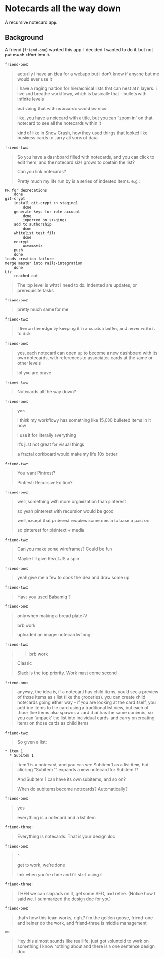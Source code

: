 # Notecards all the way down

A recursive notecard app.

## Background

A friend (`friend-one`) wanted this app.  I decided I wanted to do it, but not put much effort into it.

`friend-one`:
> actually i have an idea for a webapp but i don’t know if anyone but me would ever use it
> 
> i have a raging hardon for hierarchical lists that can nest at n layers. i live and breathe workflowy, which is basically that - bullets with infinite levels
> 
> but doing that with notecards would be nice
> 
> like, you have a notecard with a title, but you can “zoom in” on that notecard to see all the notecards within it
> 
> kind of like in Snow Crash, how they used things that looked like business cards to carry all sorts of data

`friend-two`:
> So you have a dashboard filled with notecards, and you can click to edit them, and the notecard size grows to contain the list?
> 
> Can you link notecards?
> 
> Pretty much my life run by is a series of indented items. e.g.:

```
PR for deprecations
    done
git-crypt
    install git-crypt on staging1
        done
    generate keys for role account
        done
        imported on staging1
    add to authorship
        done
    whitelist test file
        done
    encrypt
        automatic
    push
    done
leads creation failure
merge master into rails-integration
    done
Liz
    reached out
```

> The top level is what I need to do. Indented are updates, or prerequisite tasks

`friend-one`:
> pretty much same for me

`friend-two`:
> I live on the edge by keeping it in a scratch buffer, and never write it to disk

`friend-one`:
> yes, each notecard can open up to become a new dashboard with its own notecards, with references to associated cards at the same or other levels
> 
> lol you are brave

`friend-two`:
> Notecards all the way down?

`friend-one`:
> yes
> 
> i think my workflowy has something like 15,000 bulleted items in it now
> 
> i use it for literally everything
> 
> it’s just not great for visual things
> 
> a fractal corkboard would make my life 10x better

`friend-two`:
> You want Pintrest?
> 
> Pintrest: Recursive Edition?

`friend-one`:
> well, something with more organization than pinterest
> 
> so yeah pinterest with recursion would be good
> 
> well, except that pinterest requires some media to base a post on
> 
> so pinterest for plaintext + media

`friend-two`:
> Can you make some wireframes? Could be fun
> 
> Maybe I’ll give React.JS a spin

`friend-one`:
> yeah give me a few to cook the idea and draw some up

`friend-two`:
> Have you used Balsamiq ?

`friend-one`:
> only when making a bread plate :V
> 
> brb work
> 
> uploaded an image: notecardwf.png 

`friend-two`:
> > brb work

> Classic
> 
> Slack is the top priority. Work must come second

`friend-one`:
> anyway, the idea is, if a notecard has child items, you’d see a preview of those items as a list (like the groceries). you can create child notecards going either way - if you are looking at the card itself, you add line items to the card using a traditional list view, but each of those line items also spawns a card that has the same contents, so you can ‘unpack’ the list into individual cards, and carry on creating items on those cards as child items

`friend-two`:
> So given a list:

```
* Item 1
  * Subitem 1
```

> Item 1 is a notecard, and you can see Subitem 1 as a list item, but clicking “Subitem 1” expands a new notecard for Subitem 1?
> 
> And Subitem 1 can have its own subitems, and so on?
> 
> When do subitems become notecards? Automatically?

`friend-one`:
> yes
> 
> everything is a notecard and a list item

`friend-three`:
> Everything is notecards. That is your design doc

`friend-one`:
> ^
> 
> get to work, we’re done
> 
> lmk when you’re done and i’ll start using it

`friend-three`:
> THEN we can slap ads on it, get some SEO, and retire. (Notice how I said we. I summarized the design doc for you)

`friend-one`: 
> that’s how this team works, right? i’m the golden goose, friend-one and kelner do the work, and friend-three is middle management

`me`
> Hey this almost sounds like real life, just got voluntold to work on something I know nothing about and there is a one sentence design doc
